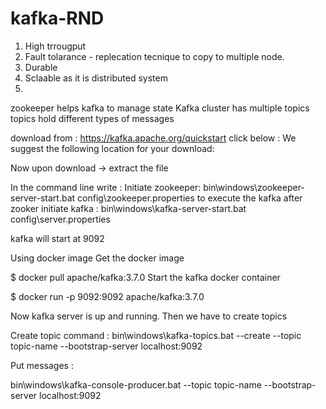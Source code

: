 # kafka-RND

1. High trrougput
2. Fault tolarance - replecation tecnique to copy to multiple node.
3. Durable 
4. Sclaable as it is distributed system
5.

zookeeper helps kafka to manage state
Kafka cluster has multiple topics
topics hold different types of messages

download from : https://kafka.apache.org/quickstart
click below : We suggest the following location for your download:



Now upon download -> extract the file

In the command line write :
Initiate zookeeper:  bin\windows\zookeeper-server-start.bat config\zookeeper.properties to execute the kafka
after zooker initiate kafka : bin\windows\kafka-server-start.bat config\server.properties  

kafka will start at 9092



Using docker image
Get the docker image

$ docker pull apache/kafka:3.7.0
Start the kafka docker container

$ docker run -p 9092:9092 apache/kafka:3.7.0



Now kafka server is up and running. Then we have to create topics


Create topic command :
bin\windows\kafka-topics.bat --create --topic topic-name --bootstrap-server localhost:9092

Put messages :

bin\windows\kafka-console-producer.bat --topic topic-name --bootstrap-server localhost:9092

